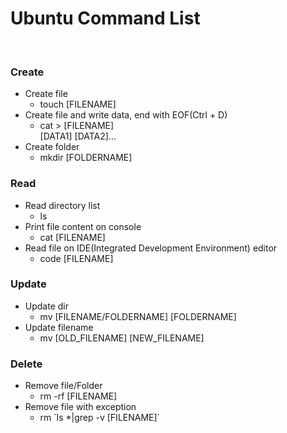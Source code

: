 # Ubuntu Command List
<br>

### Create
+ Create file
    - touch [FILENAME]
+ Create file and write data, end with EOF(Ctrl + D)
    - cat > [FILENAME]<br>[DATA1] [DATA2]...
+ Create folder
    - mkdir [FOLDERNAME]

### Read
+ Read directory list
    - ls
+ Print file content on console
    - cat [FILENAME]
+ Read file on IDE(Integrated Development Environment) editor
    - code [FILENAME]

### Update
+ Update dir
    - mv [FILENAME/FOLDERNAME] [FOLDERNAME]
+ Update filename
    - mv [OLD_FILENAME] [NEW_FILENAME]


### Delete
+ Remove file/Folder
    - rm -rf [FILENAME]
+ Remove file with exception
    - rm \`ls *|grep -v [FILENAME]\`
